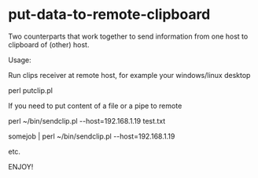 put-data-to-remote-clipboard
============================

Two counterparts that work together to send information from one host to clipboard of (other) host.

Usage:

Run clips receiver at remote host, for example your windows/linux desktop

 perl putclip.pl

If you need to put content of a file or a pipe to remote

 perl ~/bin/sendclip.pl --host=192.168.1.19 test.txt

 somejob | perl ~/bin/sendclip.pl --host=192.168.1.19

etc.

ENJOY!
